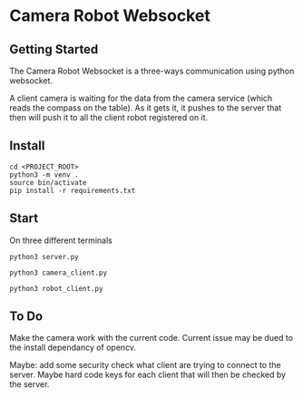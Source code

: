# Camera Robot Websocket

## Getting Started

The Camera Robot Websocket is a three-ways communication using python websocket.

A client camera is waiting for the data from the camera service
(which reads the compass on the table). As it gets it, it pushes to the server
that then will push it to all the client robot registered on it.

## Install

```
cd <PROJECT_ROOT>
python3 -m venv .
source bin/activate
pip install -r requirements.txt
```

## Start

On three different terminals
```
python3 server.py
```
```
python3 camera_client.py
```
```
python3 robot_client.py
```

## To Do

Make the camera work with the current code.
Current issue may be dued to the install dependancy of opencv.

Maybe: add some security check what client are trying to connect to the server.
Maybe hard code keys for each client that will then be checked by the server.
